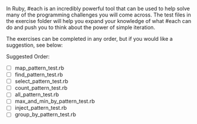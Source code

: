 In Ruby, #each is an incredibly powerful tool that can be used to help solve many of the programming challenges you will come across.  The test files in the exercise folder will help you expand your knowledge of what #each can do and push you to think about the power of simple iteration.

The exercises can be completed in any order, but if you would like a suggestion, see below:

Suggested Order:

* [ ] map_pattern_test.rb
* [ ] find_pattern_test.rb
* [ ] select_pattern_test.rb
* [ ] count_pattern_test.rb
* [ ] all_pattern_test.rb
* [ ] max_and_min_by_pattern_test.rb
* [ ] inject_pattern_test.rb
* [ ] group_by_pattern_test.rb

